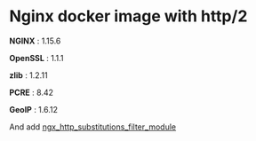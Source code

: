 # Nginx docker image with http/2

**NGINX** : 1.15.6

**OpenSSL** : 1.1.1

**zlib** : 1.2.11

**PCRE** : 8.42

**GeoIP** : 1.6.12

And add [ngx_http_substitutions_filter_module](https://github.com/yaoweibin/ngx_http_substitutions_filter_module.git )
